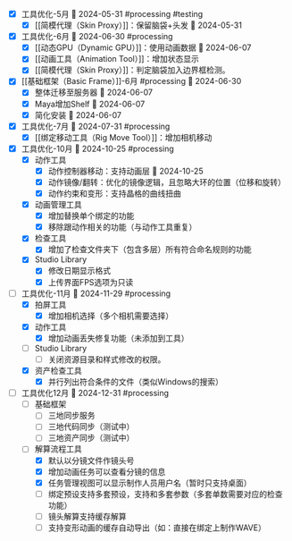 - [x] 工具优化-5月 📅 2024-05-31 #processing #testing
	- [x] [[简模代理（Skin Proxy）]]：保留脑袋+头发 📅 2024-05-31

- [x] 工具优化-6月 📅 2024-06-30 #processing 
	- [x] [[动态GPU（Dynamic GPU）]]：使用动画数据 📅 2024-06-07
	- [x] [[动画工具（Animation Tool）]]：增加状态显示
	- [x] [[简模代理（Skin Proxy）]]：判定脑袋加入边界框检测。

- [x] [[基础框架（Basic Frame）]]-6月 #processing 📅 2024-06-30
	- [x] 整体迁移至服务器 📅 2024-06-07
	- [x] Maya增加Shelf 📅 2024-06-07
	- [x] 简化安装 📅 2024-06-07

- [x] 工具优化-7月 📅 2024-07-31 #processing
	- [x] [[绑定移动工具（Rig Move Tool）]]：增加相机移动

- [x] 工具优化-10月  📅 2024-10-25 #processing
	- [x] 动作工具
		- [x] 动作控制器移动：支持动画层 📅 2024-10-25
		- [x] 动作镜像/翻转：优化的镜像逻辑，且忽略大环的位置（位移和旋转）
		- [x] 动作约束和变形：支持晶格的曲线扭曲
	- [x] 动画管理工具
		- [x] 增加替换单个绑定的功能
		- [x] 移除跟动作相关的功能（与动作工具重复）
	- [x] 检查工具
		- [x] 增加了检查文件夹下（包含多层）所有符合命名规则的功能
	- [x] Studio Library
		- [x] 修改日期显示格式
		- [x] 上传界面FPS选项为只读

- [ ] 工具优化-11月 📅 2024-11-29 #processing
	- [x] 拍屏工具
		- [x] 增加相机选择（多个相机需要选择）
	- [x] 动作工具
		- [x] 增加动画丢失修复功能（未添加到工具）
	- [ ] Studio Library
		- [ ] 关闭资源目录和样式修改的权限。
	- [x] 资产检查工具
		- [x] 并行列出符合条件的文件（类似Windows的搜索）

- [ ] 工具优化12月 📅  2024-12-31 #processing 
	- [ ] 基础框架
		- [ ] 三地同步服务
		- [ ] 三地代码同步（测试中）
		- [ ] 三地资产同步（测试中）
	- [ ] 解算流程工具
		- [x] 默认以分镜文件作镜头号
		- [x] 增加动画任务可以查看分镜的信息
		- [x] 任务管理视图可以显示制作人员用户名（暂时只支持桌面）
		- [ ] 绑定预设支持多套预设，支持和多套参数（多套单数需要对应的检查功能）
		- [ ] 镜头解算支持缓存解算
		- [ ] 支持变形动画的缓存自动导出（如：直接在绑定上制作WAVE）